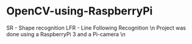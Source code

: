 # OpenCV-using-RaspberryPi
SR - Shape recognition
LFR - Line Following Recognition \n
Project was done using a RaspberryPi 3 and a Pi-camera \n
